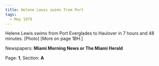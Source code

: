 ```yaml
---  
title: Helene Lewis swims from Port  
tags:  
  - May 1979  
---  
```

  
Helene Lewis swims from Port Everglades to Haulover in 7 hours and 48 minutes. [Photo] [More on page 1BH.]  
  
Newspapers: **Miami Morning News or The Miami Herald**  
  
Page: **1**, Section: **A** 
